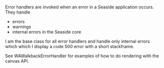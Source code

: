 Error handlers are invoked when an error in a Seaside application occurs. They handle
- errors
- warnings
- internal errors in the Seaside core

I am the base class for all error handlers and handle only internal errors which which I display a code 500 error with a short stackframe.

See WAWalkbackErrorHandler for examples of how to do rendering with the canvas API.
